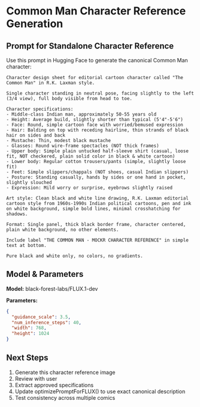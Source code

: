 # Common Man Character Reference Generation

## Prompt for Standalone Character Reference

Use this prompt in Hugging Face to generate the canonical Common Man character:

```
Character design sheet for editorial cartoon character called "The Common Man" in R.K. Laxman style.

Single character standing in neutral pose, facing slightly to the left (3/4 view), full body visible from head to toe.

Character specifications:
- Middle-class Indian man, approximately 50-55 years old
- Height: Average build, slightly shorter than typical (5'4"-5'6")
- Face: Round, simple cartoon face with worried/bemused expression
- Hair: Balding on top with receding hairline, thin strands of black hair on sides and back
- Mustache: Thin, modest black mustache
- Glasses: Round wire-frame spectacles (NOT thick frames)
- Upper body: Simple plain untucked half-sleeve shirt (casual, loose fit, NOT checkered, plain solid color in black & white cartoon)
- Lower body: Regular cotton trousers/pants (simple, slightly loose fit)
- Feet: Simple slippers/chappals (NOT shoes, casual Indian slippers)
- Posture: Standing casually, hands by sides or one hand in pocket, slightly slouched
- Expression: Mild worry or surprise, eyebrows slightly raised

Art style: Clean black and white line drawing, R.K. Laxman editorial cartoon style from 1960s-1990s Indian political cartoons, pen and ink on white background, simple bold lines, minimal crosshatching for shadows.

Format: Single panel, thick black border frame, character centered, plain white background, no other elements.

Include label "THE COMMON MAN - MOCKR CHARACTER REFERENCE" in simple text at bottom.

Pure black and white only, no colors, no gradients.
```

## Model & Parameters

**Model:** black-forest-labs/FLUX.1-dev

**Parameters:**
```json
{
  "guidance_scale": 3.5,
  "num_inference_steps": 40,
  "width": 768,
  "height": 1024
}
```

## Next Steps

1. Generate this character reference image
2. Review with user
3. Extract approved specifications
4. Update optimizePromptForFLUX() to use exact canonical description
5. Test consistency across multiple comics
